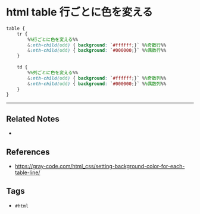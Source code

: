 # html table 行ごとに色を変える
```scss
table {
	tr {
		%%行ごとに色を変える%%
		&:nth-child(odd) { background: `#ffffff;}` %%奇数行%%
		&:nth-child(odd) { background: `#000000;}` %%偶数行%%
	}
	
	td {
		%%列ごとに色を変える%%
		&:nth-child(odd) { background: `#ffffff;}` %%奇数列%%
		&:nth-child(odd) { background: `#000000;}` %%偶数列%%
	}
}
```


---
## Related Notes
- 

## References
- https://gray-code.com/html_css/setting-background-color-for-each-table-line/

## Tags
- `#html` 